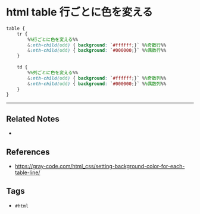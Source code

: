 # html table 行ごとに色を変える
```scss
table {
	tr {
		%%行ごとに色を変える%%
		&:nth-child(odd) { background: `#ffffff;}` %%奇数行%%
		&:nth-child(odd) { background: `#000000;}` %%偶数行%%
	}
	
	td {
		%%列ごとに色を変える%%
		&:nth-child(odd) { background: `#ffffff;}` %%奇数列%%
		&:nth-child(odd) { background: `#000000;}` %%偶数列%%
	}
}
```


---
## Related Notes
- 

## References
- https://gray-code.com/html_css/setting-background-color-for-each-table-line/

## Tags
- `#html` 